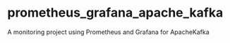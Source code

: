 # prometheus_grafana_apache_kafka
A monitoring project using Prometheus and Grafana for ApacheKafka
